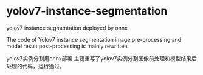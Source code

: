 # yolov7-instance-segmentation
yolov7 instance segmentation deployed by onnx

The code of Yolov7 instance segmentation image pre-processing and model result post-processing is mainly rewritten.

yolov7实例分割用onnx部署
主要重写了yolov7实例分割图像前处理和模型结果后处理的代码，运行通过。
